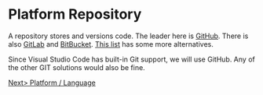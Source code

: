 # Platform Repository

A repository stores and versions code. The leader here is [GitHub](https://github.com/). There is also [GitLab](https://about.gitlab.com/) and [BitBucket](https://about.gitlab.com/). [This list](https://itsfoss.com/github-alternatives/) has some more alternatives.

Since Visual Studio Code has built-in Git support, we will use GitHub. Any of the other GIT solutions would also be fine.

[Next> Platform / Language](Language.md)